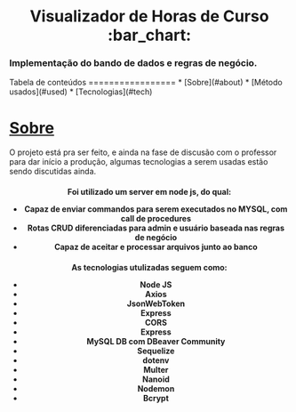 <h1 align="center">Visualizador de Horas de Curso :bar_chart:</h1>
<h3>Implementação do bando de dados e regras de negócio.</h3>
Tabela de conteúdos
=================
<!--ts-->
   * [Sobre](#about)
   * [Método usados](#used)
   * [Tecnologias](#tech)
<!--te-->
<h1 id="about"><a href="#about">Sobre</a></h1>
<p>O projeto está pra ser feito, e ainda na fase de discusão com o professor para dar início a produção, algumas tecnologias a serem usadas estão sendo discutidas ainda.<p>
<h4 align="center"> 
	<p id="used">Foi utilizado um server em node js, do qual: </p>
   <ul>
      <li>Capaz de enviar commandos para serem executados no MYSQL, com call de procedures</li>
      <li>Rotas CRUD diferenciadas para admin e usuário baseada nas regras de negócio</li>
      <li>Capaz de aceitar e processar arquivos junto ao banco</li>
   </ul>
</h4>
<h4 align="center"> 
	<p id="tech">As tecnologias utulizadas seguem como: </p>
   <ul>
      <li>Node JS</li>
      <li>Axios</li>
      <li>JsonWebToken</li>
      <li>Express</li>
      <li>CORS</li>
      <li>Express</li>
      <li>MySQL DB com DBeaver Community</li>
      <li>Sequelize</li>
      <li>dotenv</li>
      <li>Multer</li>
      <li>Nanoid</li>
      <li>Nodemon</li>
      <li>Bcrypt</li>
   </ul>
</h4>